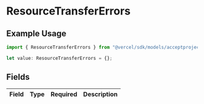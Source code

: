 # ResourceTransferErrors

## Example Usage

```typescript
import { ResourceTransferErrors } from "@vercel/sdk/models/acceptprojecttransferrequestop.js";

let value: ResourceTransferErrors = {};
```

## Fields

| Field       | Type        | Required    | Description |
| ----------- | ----------- | ----------- | ----------- |